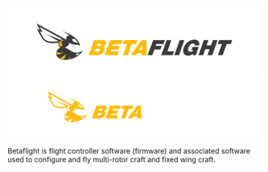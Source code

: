 ![Betaflight](profile/images/bf_logo.svg#gh-light-mode-only)
![Betaflight](profile/images/bf_logo_dark.svg#gh-dark-mode-only)

Betaflight is flight controller software (firmware) and associated software used to configure and fly multi-rotor craft and fixed wing craft.
